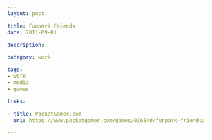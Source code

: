 ```yaml
---
layout: post

title: Funpark Friends
date: 2011-09-01

description:

category: work

tags:
- work
- media
- games

links:

- title: PocketGamer.com
  uri: https://www.pocketgamer.com/games/016540/funpark-friends/

---
```


